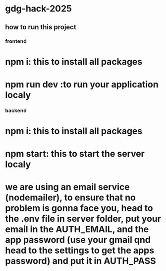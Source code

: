 # gdg-hack-2025
## how to run this project
### frontend
# npm i: this to install all packages 
# npm run dev :to run your application localy
### backend
# npm i: this to install all packages
# npm start: this to start the server localy
# we are using an email service (nodemailer), to ensure that no problem is gonna face you, head to the .env file in server folder, put your email in the AUTH_EMAIL, and the app password (use your gmail qnd head to the settings to get the apps password) and put it in AUTH_PASS